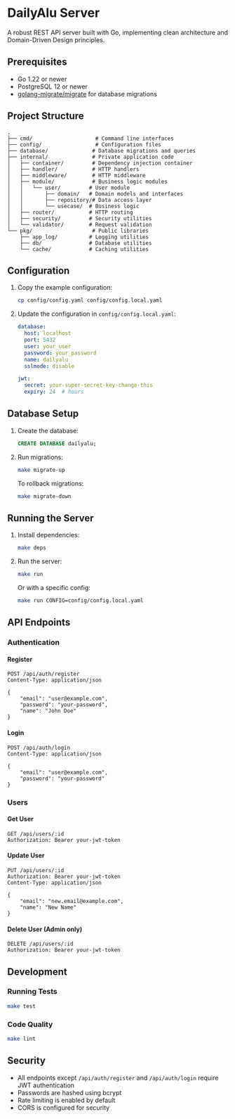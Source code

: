 # DailyAlu Server

A robust REST API server built with Go, implementing clean architecture and Domain-Driven Design principles.

## Prerequisites

- Go 1.22 or newer
- PostgreSQL 12 or newer
- [golang-migrate/migrate](https://github.com/golang-migrate/migrate) for database migrations

## Project Structure

```
.
├── cmd/                    # Command line interfaces
├── config/                 # Configuration files
├── database/              # Database migrations and queries
├── internal/              # Private application code
│   ├── container/         # Dependency injection container
│   ├── handler/           # HTTP handlers
│   ├── middleware/        # HTTP middleware
│   ├── module/            # Business logic modules
│   │   └── user/         # User module
│   │       ├── domain/   # Domain models and interfaces
│   │       ├── repository/# Data access layer
│   │       └── usecase/  # Business logic
│   ├── router/           # HTTP routing
│   ├── security/         # Security utilities
│   └── validator/        # Request validation
└── pkg/                   # Public libraries
    ├── app_log/          # Logging utilities
    ├── db/               # Database utilities
    └── cache/            # Caching utilities
```

## Configuration

1. Copy the example configuration:
   ```bash
   cp config/config.yaml config/config.local.yaml
   ```

2. Update the configuration in `config/config.local.yaml`:
   ```yaml
   database:
     host: localhost
     port: 5432
     user: your_user
     password: your_password
     name: dailyalu
     sslmode: disable

   jwt:
     secret: your-super-secret-key-change-this
     expiry: 24  # hours
   ```

## Database Setup

1. Create the database:
   ```sql
   CREATE DATABASE dailyalu;
   ```

2. Run migrations:
   ```bash
   make migrate-up
   ```

   To rollback migrations:
   ```bash
   make migrate-down
   ```

## Running the Server

1. Install dependencies:
   ```bash
   make deps
   ```

2. Run the server:
   ```bash
   make run
   ```

   Or with a specific config:
   ```bash
   make run CONFIG=config/config.local.yaml
   ```

## API Endpoints

### Authentication

#### Register
```http
POST /api/auth/register
Content-Type: application/json

{
    "email": "user@example.com",
    "password": "your-password",
    "name": "John Doe"
}
```

#### Login
```http
POST /api/auth/login
Content-Type: application/json

{
    "email": "user@example.com",
    "password": "your-password"
}
```

### Users

#### Get User
```http
GET /api/users/:id
Authorization: Bearer your-jwt-token
```

#### Update User
```http
PUT /api/users/:id
Authorization: Bearer your-jwt-token
Content-Type: application/json

{
    "email": "new.email@example.com",
    "name": "New Name"
}
```

#### Delete User (Admin only)
```http
DELETE /api/users/:id
Authorization: Bearer your-jwt-token
```

## Development

### Running Tests
```bash
make test
```

### Code Quality
```bash
make lint
```

## Security

- All endpoints except `/api/auth/register` and `/api/auth/login` require JWT authentication
- Passwords are hashed using bcrypt
- Rate limiting is enabled by default
- CORS is configured for security
